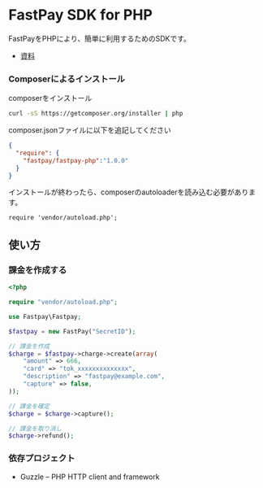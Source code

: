 FastPay SDK for PHP
=======================

FastPayをPHPにより、簡単に利用するためのSDKです。

- [資料](https://fastpay.yahoo.co.jp/docs)

### Composerによるインストール

composerをインストール
```bash
curl -sS https://getcomposer.org/installer | php
```

composer.jsonファイルに以下を追記してください
```json:composer.json
{
  "require": {
    "fastpay/fastpay-php":"1.0.0"
  }
}
```

インストールが終わったら、composerのautoloaderを読み込む必要があります。
```
require 'vendor/autoload.php';
```

## 使い方

### 課金を作成する

```php
<?php

require "vendor/autoload.php";

use Fastpay\Fastpay;

$fastpay = new FastPay("SecretID");

// 課金を作成
$charge = $fastpay->charge->create(array(
    "amount" => 666,
    "card" => "tok_xxxxxxxxxxxxxx",
    "description" => "fastpay@example.com",
    "capture" => false,
));

// 課金を確定
$charge = $charge->capture();

// 課金を取り消し
$charge->refund();
```

### 依存プロジェクト

- Guzzle – PHP HTTP client and framework
